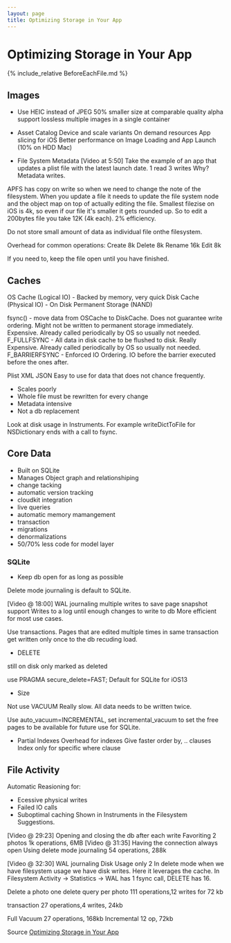 ```yaml
---
layout: page
title: Optimizing Storage in Your App
---
```

# Optimizing Storage in Your App

{% include_relative BeforeEachFile.md %}

## Images

- Use HEIC instead of JPEG
50% smaller size at comparable quality
alpha support
lossless
multiple images in a single container

- Asset Catalog
Device and scale variants
On demand resources
App slicing for iOS
Better performance on Image Loading and App Launch (10% on HDD Mac)

- File System Metadata
[Video at 5:50]
Take the example of an app that updates a plist file with the latest launch date.
1 read
3 writes
Why?
Metadata writes.

APFS has copy on write so when we need to change the note of the filesystem.
When you update a file it needs to update the file system node and the object map on top of actually editing the file. Smallest filezise on iOS is 4k, so even if our file it's smaller it gets rounded up. So to edit a 200bytes file you take 12K (4k each).
2% efficiency.

Do not store small amount of data as individual file onthe filesystem.

Overhead for common operations:
Create 8k
Delete 8k
Rename 16k
Edit 8k

If you need to, keep the file open until you have finished.

## Caches

OS Cache (Logical IO) - Backed by memory, very quick
Disk Cache (Physical IO) - On Disk
Permanent Storage (NAND)

fsync() - move data from OSCache to DiskCache. Does not guarantee write ordering. Might not be written to permanent storage immediately. Expensive. Already called periodically by OS so usually not needed.
F_FULLFSYNC - All data in disk cache to be flushed to disk. Really Expensive. Already called periodically by OS so usually not needed.
F_BARRIERFSYNC - Enforced IO Ordering. IO before the barrier executed before the ones after.

Plist XML JSON
Easy to use for data that does not chance frequently.
- Scales poorly
- Whole file must be rewritten for every change
- Metadata intensive
- Not a db replacement

Look at disk usage in Instruments. For example writeDictToFile for NSDictionary ends with a call to fsync.

## Core Data

- Built on SQLite
- Manages Object graph and relationshiping
- change tacking
- automatic version tracking
- cloudkit integration
- live queries
- automatic memory mamangement
- transaction
- migrations
- denormalizations
- 50/70% less code for model layer

### SQLite
- Keep db open for as long as possible

Delete mode journaling is default to SQLite.

[Video @ 18:00]
WAL journaling
multiple writes to save page
snapshot support
Writes to a log until enough changes to write to db
More efficient for most use cases.

Use transactions.
Pages that are edited multiple times in same transaction get written only once to the db recuding load.

- DELETE

still on disk only marked as deleted

use PRAGMA secure_delete=FAST;
Default for SQLite for iOS13

- Size

Not use VACUUM
Really slow.
All data needs to be written twice.

Use auto_vacuum=INCREMENTAL, set incremental_vacuum to set the free pages to be available for future use for SQLite.

- Partial Indexes
Overhead for indexes
Give faster order by, .. clauses
Index only for specific where clause

## File Activity

Automatic Reasioning for:
- Ecessive physical writes
- Failed IO calls
- Suboptimal caching
Shown in Instruments in the Filesystem Suggestions.

[Video @ 29:23]
Opening and closing the db after each write
Favoriting 2 photos 1k operations, 6MB
[Video @ 31:35]
Having the connection always open
Using delete mode journaling
54 operations, 288k

[Video @ 32:30]
WAL journaling
Disk Usage only 2
In delete mode when we have filesystem usage we have disk writes. Here it leverages the cache.
In Filesystem Activity -> Statistics -> WAL has 1 fsync call, DELETE has 16.

Delete a photo
one delete query per photo
111 operations,12 writes for 72 kb

transaction
27 operations,4 writes, 24kb

Full Vacuum
27 operations, 168kb
Incremental
12 op, 72kb

Source
[Optimizing Storage in Your App](https://developer.apple.com/wwdc19/419)